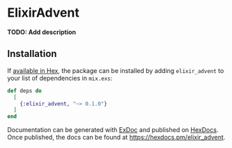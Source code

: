 # ElixirAdvent

**TODO: Add description**

## Installation

If [available in Hex](https://hex.pm/docs/publish), the package can be installed
by adding `elixir_advent` to your list of dependencies in `mix.exs`:

```elixir
def deps do
  [
    {:elixir_advent, "~> 0.1.0"}
  ]
end
```

Documentation can be generated with [ExDoc](https://github.com/elixir-lang/ex_doc)
and published on [HexDocs](https://hexdocs.pm). Once published, the docs can
be found at <https://hexdocs.pm/elixir_advent>.

